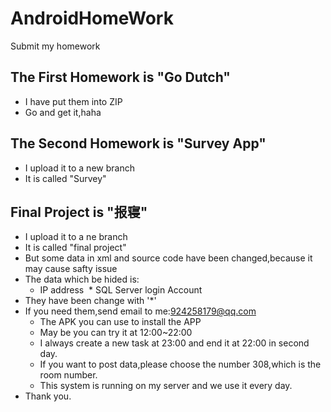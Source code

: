 # AndroidHomeWork
Submit my homework

## The First Homework is \"Go Dutch\"
* I have put them into ZIP
* Go and get it,haha

## The Second Homework is \"Survey App\"
* I upload it to a new branch
* It is called "Survey"

## Final Project is \"报寝\"
* I upload it to a ne branch
* It is called "final project"
* But some data in xml and source code have been changed,because it may cause safty issue
* The data which be hided is:
  * IP address
  * SQL Server login Account
* They have been change with '*'
* If you need them,send email to me:924258179@qq.com
  * The APK you can use to install the APP
  * May be you can try it at 12:00~22:00
  * I always create a new task at 23:00 and end it at 22:00 in second day.
  * If you want to post data,please choose the number 308,which is the room number.
  * This system is running on my server and we use it every day.
* Thank you.
